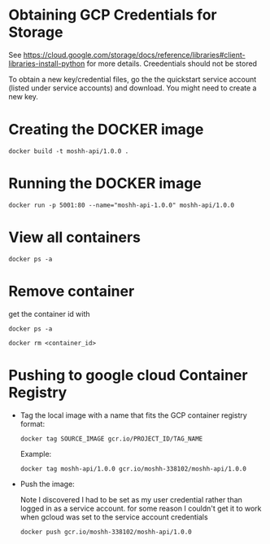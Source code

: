 # Obtaining GCP Credentials for Storage

See https://cloud.google.com/storage/docs/reference/libraries#client-libraries-install-python for more details.  Creedentials should not be stored 

To obtain a new key/credential files, go the the quickstart service account (listed under service accounts) and download.  You might need to create a new key.


# Creating the DOCKER image
```
docker build -t moshh-api/1.0.0 .
```

# Running the DOCKER image
```
docker run -p 5001:80 --name="moshh-api-1.0.0" moshh-api/1.0.0
```

# View all containers 
```
docker ps -a
```

# Remove container
get the container id with 
```
docker ps -a
```
```
docker rm <container_id>
```

# Pushing to google cloud Container Registry
* Tag the local image with a name that fits the GCP container registry format:

    ```
    docker tag SOURCE_IMAGE gcr.io/PROJECT_ID/TAG_NAME
    ```

    Example:

    ```
    docker tag moshh-api/1.0.0 gcr.io/moshh-338102/moshh-api/1.0.0
    ```

* Push the image:
    
    Note I discovered I had to be set as my user credential rather than logged in as a service account.  for some reason I couldn't get it to work when gcloud was set to the service account credentials
    ```
    docker push gcr.io/moshh-338102/moshh-api/1.0.0
    ```